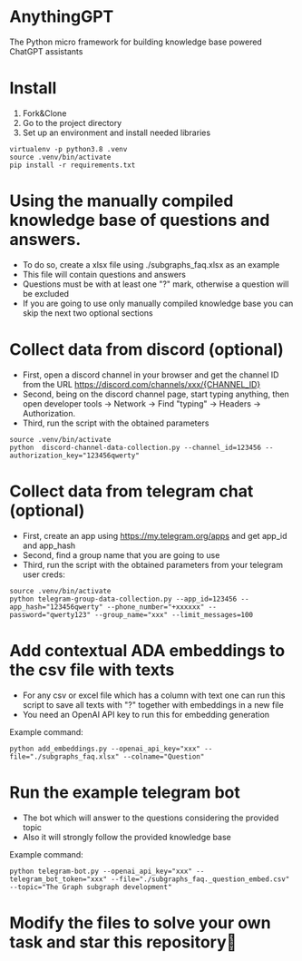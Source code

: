 # AnythingGPT
The Python micro framework for building knowledge base powered ChatGPT assistants

# Install
1. Fork&Clone
2. Go to the project directory   
3. Set up an environment and install needed libraries
```buildoutcfg
virtualenv -p python3.8 .venv
source .venv/bin/activate
pip install -r requirements.txt
```

# Using the manually compiled knowledge base of questions and answers.
- To do so, create a xlsx file using ./subgraphs_faq.xlsx as an example
- This file will contain questions and answers
- Questions must be with at least one "?" mark, otherwise a question will be excluded
- If you are going to use only manually compiled knowledge base you can skip the next two optional sections

# Collect data from discord (optional)
- First, open a discord channel in your browser and get the channel ID from the URL https://discord.com/channels/xxx/{CHANNEL_ID}
- Second, being on the discord channel page, start typing anything, then open developer tools -> Network -> Find "typing" -> Headers -> Authorization.
- Third, run the script with the obtained parameters
```buildoutcfg
source .venv/bin/activate
python  discord-channel-data-collection.py --channel_id=123456 --authorization_key="123456qwerty"
```

# Collect data from telegram chat (optional)
- First, create an app using https://my.telegram.org/apps and get app_id and app_hash
- Second, find a group name that you are going to use
- Third, run the script with the obtained parameters from your telegram user creds:
```buildoutcfg
source .venv/bin/activate
python telegram-group-data-collection.py --app_id=123456 --app_hash="123456qwerty" --phone_number="+xxxxxx" --password="qwerty123" --group_name="xxx" --limit_messages=100
```

# Add contextual ADA embeddings to the csv file with texts 
- For any csv or excel file which has a column with text one can run this script to save all texts with "?" together with embeddings in a new file
- You need an OpenAI API key to run this for embedding generation

Example command:
```buildoutcfg
python add_embeddings.py --openai_api_key="xxx" --file="./subgraphs_faq.xlsx" --colname="Question"
```

# Run the example telegram bot
- The bot which will answer to the questions considering the provided topic
- Also it will strongly follow the provided knowledge base 
  
Example command:
```buildoutcfg
python telegram-bot.py --openai_api_key="xxx" --telegram_bot_token="xxx" --file="./subgraphs_faq._question_embed.csv" --topic="The Graph subgraph development"
```

# Modify the files to solve your own task and star this repository🙂

